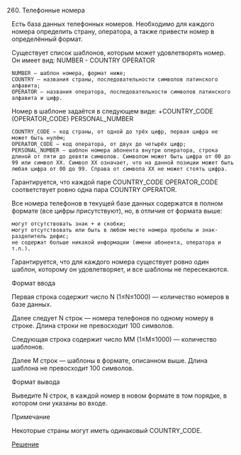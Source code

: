 260. Телефонные номера

Есть база данных телефонных номеров. Необходимо для каждого номера определить страну, оператора, а также привести номер в определённый формат.

Существует список шаблонов, которым может удовлетворять номер. Он имеет вид: NUMBER - COUNTRY OPERATOR

    NUMBER — шаблон номера, формат ниже;
    COUNTRY — названия страны, последовательности символов латинского алфавита;
    OPERATOR — названия оператора, последовательности символов латинского алфавита и цифр.

Номер в шаблоне задаётся в следующем виде: +COUNTRY_CODE (OPERATOR_CODE) PERSONAL_NUMBER

    COUNTRY_CODE — код страны, от одной до трёх цифр, первая цифра не может быть нулём;
    OPERATOR_CODE — код оператора, от двух до четырёх цифр;
    PERSONAL_NUMBER — шаблон номера абонента внутри оператора, строка длиной от пяти до девяти символов. Символом может быть цифра от 00 до 99 или символ XX. Символ XX означает, что на данной позиции может быть любая цифра от 00 до 99. Справа от символа XX не может стоять цифра.

Гарантируется, что каждой паре COUNTRY_CODE OPERATOR_CODE соответствует ровно одна пара COUNTRY OPERATOR.

Все номера телефонов в текущей базе данных содержатся в полном формате (все цифры присутствуют), но, в отличие от формата выше:

    могут отсутствовать знак + и скобки;
    могут отсутствовать или быть в любом месте номера пробелы и знак-разделитель дефис;
    не содержат больше никакой информации (имени абонента, оператора и т.п.).

Гарантируется, что для каждого номера существует ровно один шаблон, которому он удовлетворяет, и все шаблоны не пересекаются.

Формат ввода

Первая строка содержит число N (1≤N≤1000) — количество номеров в базе данных.

Далее следует N строк — номера телефонов по одному номеру в строке. Длина строки не превосходит 100 символов.

Следующая строка содержит число MM (1≤M≤1000) — количество шаблонов.

Далее M строк — шаблоны в формате, описанном выше. Длина шаблона не превосходит 100 символов.

Формат вывода

Выведите N строк, в каждой номер в новом формате в том порядке, в котором они указаны во входе.

Примечание

Некоторые страны могут иметь одинаковый COUNTRY_CODE.

[Решение](solution.py)